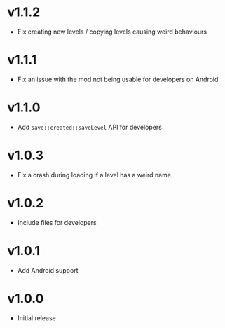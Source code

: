 # v1.1.2
 * Fix creating new levels / copying levels causing weird behaviours

# v1.1.1
 * Fix an issue with the mod not being usable for developers on Android

# v1.1.0
 * Add `save::created::saveLevel` API for developers

# v1.0.3
 * Fix a crash during loading if a level has a weird name

# v1.0.2
 * Include files for developers

# v1.0.1
 * Add Android support

# v1.0.0
 * Initial release
